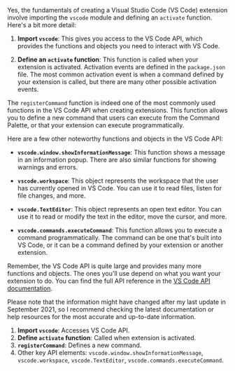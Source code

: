 Yes, the fundamentals of creating a Visual Studio Code (VS Code) extension involve importing the `vscode` module and defining an `activate` function. Here's a bit more detail:

1. **Import `vscode`**: This gives you access to the VS Code API, which provides the functions and objects you need to interact with VS Code.

2. **Define an `activate` function**: This function is called when your extension is activated. Activation events are defined in the `package.json` file. The most common activation event is when a command defined by your extension is called, but there are many other possible activation events.

The `registerCommand` function is indeed one of the most commonly used functions in the VS Code API when creating extensions. This function allows you to define a new command that users can execute from the Command Palette, or that your extension can execute programmatically.

Here are a few other noteworthy functions and objects in the VS Code API:

- **`vscode.window.showInformationMessage`**: This function shows a message in an information popup. There are also similar functions for showing warnings and errors.

- **`vscode.workspace`**: This object represents the workspace that the user has currently opened in VS Code. You can use it to read files, listen for file changes, and more.

- **`vscode.TextEditor`**: This object represents an open text editor. You can use it to read or modify the text in the editor, move the cursor, and more.

- **`vscode.commands.executeCommand`**: This function allows you to execute a command programmatically. The command can be one that's built into VS Code, or it can be a command defined by your extension or another extension.

Remember, the VS Code API is quite large and provides many more functions and objects. The ones you'll use depend on what you want your extension to do. You can find the full API reference in the [VS Code API documentation](https://code.visualstudio.com/api/references/vscode-api).

Please note that the information might have changed after my last update in September 2021, so I recommend checking the latest documentation or help resources for the most accurate and up-to-date information.



1. **Import `vscode`**: Accesses VS Code API.
2. **Define `activate` function**: Called when extension is activated.
3. **`registerCommand`**: Defines a new command.
4. Other key API elements: `vscode.window.showInformationMessage`, `vscode.workspace`, `vscode.TextEditor`, `vscode.commands.executeCommand`.